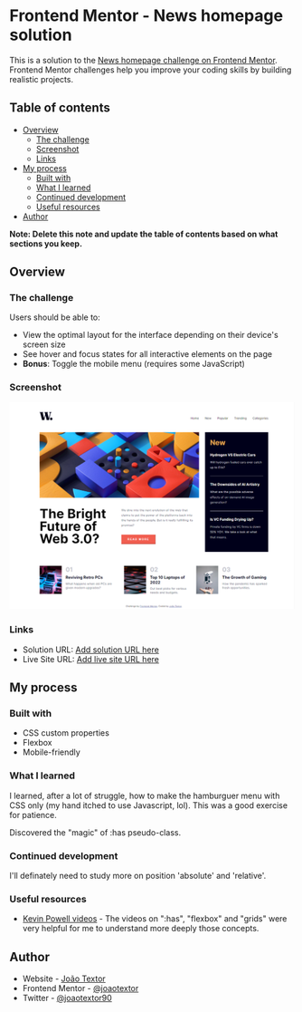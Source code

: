 # Frontend Mentor - News homepage solution

This is a solution to the [News homepage challenge on Frontend Mentor](https://www.frontendmentor.io/challenges/news-homepage-H6SWTa1MFl). Frontend Mentor challenges help you improve your coding skills by building realistic projects. 

## Table of contents

- [Overview](#overview)
  - [The challenge](#the-challenge)
  - [Screenshot](#screenshot)
  - [Links](#links)
- [My process](#my-process)
  - [Built with](#built-with)
  - [What I learned](#what-i-learned)
  - [Continued development](#continued-development)
  - [Useful resources](#useful-resources)
- [Author](#author)

**Note: Delete this note and update the table of contents based on what sections you keep.**

## Overview

### The challenge

Users should be able to:

- View the optimal layout for the interface depending on their device's screen size
- See hover and focus states for all interactive elements on the page
- **Bonus**: Toggle the mobile menu (requires some JavaScript)

### Screenshot

<img src="Screenshot.png">

### Links

- Solution URL: [Add solution URL here](https://www.frontendmentor.io/solutions/responsive-news-homepage-using-html-and-css-EY-c64G1g3)
- Live Site URL: [Add live site URL here](http://joaotextor.com/news-homepage-main/)

## My process

### Built with

- CSS custom properties
- Flexbox
- Mobile-friendly


### What I learned

I learned, after a lot of struggle, how to make the hamburguer menu with CSS only (my hand itched to use Javascript, lol). This was a good exercise for patience.

Discovered the "magic" of :has pseudo-class.

### Continued development

I'll definately need to study more on position 'absolute' and 'relative'.

### Useful resources

- [Kevin Powell videos](https://www.youtube.com/kepowob) - The videos on ":has", "flexbox" and "grids" were very helpful for me to understand more deeply those concepts.

## Author

- Website - [João Textor](https://www.frontendmentor.io/profile/joaotextor)
- Frontend Mentor - [@joaotextor](https://www.frontendmentor.io/profile/yourusername)
- Twitter - [@joaotextor90](https://www.twitter.com/yourusername)
